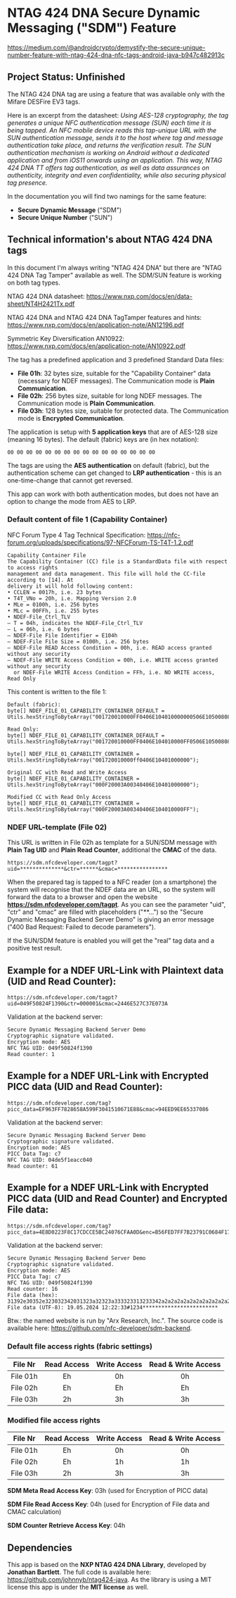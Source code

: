 # NTAG 424 DNA Secure Dynamic Messaging ("SDM") Feature

https://medium.com/@androidcrypto/demystify-the-secure-unique-number-feature-with-ntag-424-dna-nfc-tags-android-java-b947c482913c


## Project Status: Unfinished

The NTAG 424 DNA tag are using a feature that was available only with the Mifare DESFire EV3 tags.

Here is an excerpt from the datasheet: 
*Using AES-128 cryptography, the tag generates a unique NFC authentication message 
(SUN) each time it is being tapped. An NFC mobile device reads this tap-unique URL 
with the SUN authentication message, sends it to the host where tag and message 
authentication take place, and returns the verification result. The SUN authentication 
mechanism is working on Android without a dedicated application and from iOS11 
onwards using an application. This way, NTAG 424 DNA TT offers tag authentication, 
as well as data assurances on authenticity, integrity and even confidentiality, while also 
securing physical tag presence.*

In the documentation you will find two namings for the same feature:
- **Secure Dynamic Message** ("SDM")
- **Secure Unique Number** ("SUN")

## Technical information's about NTAG 424 DNA tags

In this document I'm always writing "NTAG 424 DNA" but there are "NTAG 424 DNA Tag Tamper" available as 
well. The SDM/SUN feature is working on both tag types.

NTAG 424 DNA datasheet: https://www.nxp.com/docs/en/data-sheet/NT4H2421Tx.pdf

NTAG 424 DNA and NTAG 424 DNA TagTamper features and hints: https://www.nxp.com/docs/en/application-note/AN12196.pdf

Symmetric Key Diversification AN10922: https://www.nxp.com/docs/en/application-note/AN10922.pdf

The tag has a predefined application and 3 predefined Standard Data files:
- **File 01h**: 32 bytes size, suitable for the "Capability Container" data (necessary for NDEF messages). The Communication mode is **Plain Communication**.
- **File 02h**: 256 bytes size, suitable for long NDEF messages. The Communication mode is **Plain Communication**.
- **File 03h**: 128 bytes size, suitable for protected data. The Communication mode is **Encrypted Communication**.

The application is setup with **5 application keys** that are of AES-128 size (meaning 16 bytes). The default (fabric) keys are (in hex notation):
```plaintext
00 00 00 00 00 00 00 00 00 00 00 00 00 00 00 00
```

The tags are using the **AES authentication** on default (fabric), but the authentication scheme can get changed to **LRP authentication** - this is an 
one-time-change that cannot get reversed.

This app can work with both authentication modes, but does not have an option to change the mode from AES to LRP.

### Default content of file 1 (Capability Container)

NFC Forum Type 4 Tag Technical Specification: https://nfc-forum.org/uploads/specifications/97-NFCForum-TS-T4T-1.2.pdf

```plaintext
Capability Container File
The Capability Container (CC) file is a StandardData file with respect to access rights
management and data management. This file will hold the CC-file according to [14]. At
delivery it will hold following content:
• CCLEN = 0017h, i.e. 23 bytes
• T4T_VNo = 20h, i.e. Mapping Version 2.0
• MLe = 0100h, i.e. 256 bytes
• MLc = 00FFh, i.e. 255 bytes
• NDEF-File_Ctrl_TLV
– T = 04h, indicates the NDEF-File_Ctrl_TLV
– L = 06h, i.e. 6 bytes
– NDEF-File File Identifier = E104h
– NDEF-File File Size = 0100h, i.e. 256 bytes
– NDEF-File READ Access Condition = 00h, i.e. READ access granted without any security
– NDEF-File WRITE Access Condition = 00h, i.e. WRITE access granted without any security
  or NDEF-File WRITE Access Condition = FFh, i.e. NO WRITE access, Read Only
```

This content is written to the  file 1:

```plaintext
Default (fabric):
byte[] NDEF_FILE_01_CAPABILITY_CONTAINER_DEFAULT = Utils.hexStringToByteArray("001720010000FF0406E104010000000506E10500808283000000000000000000");

Read Only:
byte[] NDEF_FILE_01_CAPABILITY_CONTAINER_DEFAULT = Utils.hexStringToByteArray("001720010000FF0406E104010000FF0506E10500808283000000000000000000");

byte[] NDEF_FILE_01_CAPABILITY_CONTAINER = Utils.hexStringToByteArray("001720010000ff0406E10401000000");

Original CC with Read and Write Access
byte[] NDEF_FILE_01_CAPABILITY_CONTAINER = Utils.hexStringToByteArray("000F20003A00340406E10401000000");

Modified CC with Read Only Access
byte[] NDEF_FILE_01_CAPABILITY_CONTAINER = Utils.hexStringToByteArray("000F20003A00340406E104010000FF");
```

### NDEF URL-template (File 02)

This URL is written in File 02h as template for a SUN/SDM message with **Plain Tag UID** and **Plain Read Counter**, 
additional the **CMAC** of the data.

```plaintext
https://sdm.nfcdeveloper.com/tagpt?uid=**************&ctr=******&cmac=****************
```

When the prepared tag is tapped to a NFC reader (on a smartphone) the system will recognise that the NDEF data are an URL, 
so the system will forward the data to a browser and open the website **https://sdm.nfcdeveloper.com/tagpt**. As you can see 
the parameter "uid", "ctr" and "cmac" are filled with placeholders ("**...") so the "Secure Dynamic Messaging Backend Server Demo" 
is giving an error message ("400 Bad Request: Failed to decode parameters").

If the SUN/SDM feature is enabled you will get the "real" tag data and a positive test result.

## Example for a NDEF URL-Link with Plaintext data (UID and Read Counter):
```plaintext
https://sdm.nfcdeveloper.com/tagpt?uid=049F50824F1390&ctr=000001&cmac=2446E527C37E073A
```

Validation at the backend server:
```plaintext
Secure Dynamic Messaging Backend Server Demo
Cryptographic signature validated.
Encryption mode: AES
NFC TAG UID: 049f50824f1390
Read counter: 1
```

## Example for a NDEF URL-Link with Encrypted PICC data (UID and Read Counter):
```plaintext
https://sdm.nfcdeveloper.com/tag?picc_data=EF963FF7828658A599F3041510671E88&cmac=94EED9EE65337086
```

Validation at the backend server:
```plaintext
Secure Dynamic Messaging Backend Server Demo
Cryptographic signature validated.
Encryption mode: AES
PICC Data Tag: c7
NFC TAG UID: 04de5f1eacc040
Read counter: 61
```

## Example for a NDEF URL-Link with Encrypted PICC data (UID and Read Counter) and Encrypted File data:
```plaintext
https://sdm.nfcdeveloper.com/tag?picc_data=4E8D0223F8C17CDCCE5BC24076CFAA0D&enc=B56FED7FF7B23791C0684F17E117C97450723BB5C104E809C8929F0264CB99F9969D07FC32BB2D11995AEF826E355097&cmac=5FD76DE4BD942DFC
```

Validation at the backend server:
```plaintext
Secure Dynamic Messaging Backend Server Demo
Cryptographic signature validated.
Encryption mode: AES
PICC Data Tag: c7
NFC TAG UID: 049f50824f1390
Read counter: 16
File data (hex): 31392e30352e323032342031323a32323a333323313233342a2a2a2a2a2a2a2a2a2a2a2a2a2a2a2a2a2a2a2a2a2a2a2a
File data (UTF-8): 19.05.2024 12:22:33#1234************************
```

Btw.: the named website is run by "Arx Research, Inc.". The source code is available here: https://github.com/nfc-developer/sdm-backend.

### Default file access rights (fabric settings)

| **File Nr** | **Read Access** | **Write Access** | **Read & Write Access** |
|:-----------:|:---------------:|:----------------:|:-----------------------:|
|  File 01h   |       Eh        |        0h        |           0h            |
|  File 02h   |       Eh        |        Eh        |           Eh            |
|  File 03h   |       2h        |        3h        |           3h            |

### Modified file access rights

| **File Nr** | **Read Access** | **Write Access** | **Read & Write Access** |
|:-----------:|:---------------:|:----------------:|:-----------------------:|
|  File 01h   |       Eh        |        0h        |           0h            |
|  File 02h   |       Eh        |        1h        |           1h            |
|  File 03h   |       2h        |        3h        |           3h            |

**SDM Meta Read Access Key**: 03h (used for Encryption of PICC data)

**SDM File Read Access Key**: 04h (used for Encryption of File data and CMAC calculation)

**SDM Counter Retrieve Access Key**: 04h

## Dependencies

This app is based on the **NXP NTAG 424 DNA Library**, developed by **Jonathan Bartlett**. 
The full code is available here: https://github.com/johnnyb/ntag424-java. As the library is 
using a MIT license this app is under the **MIT license** as well.

